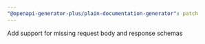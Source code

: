 ```yaml
---
"@openapi-generator-plus/plain-documentation-generator": patch
---
```


Add support for missing request body and response schemas
